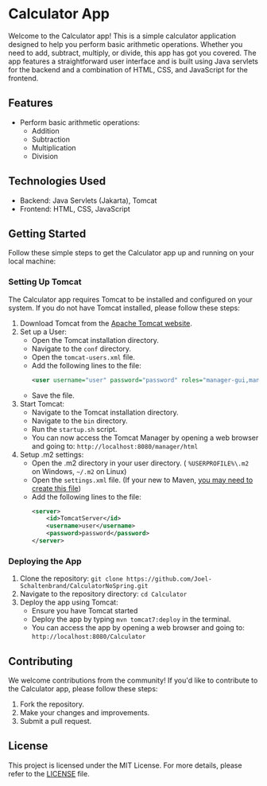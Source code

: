 # Calculator App

Welcome to the Calculator app! This is a simple calculator application designed to help you perform basic arithmetic
operations. Whether you need to add, subtract, multiply, or divide, this app has got you covered. The app features a
straightforward user interface and is built using Java servlets for the backend and a combination of HTML, CSS, and
JavaScript for the frontend.

## Features

- Perform basic arithmetic operations:
    - Addition
    - Subtraction
    - Multiplication
    - Division

## Technologies Used

- Backend: Java Servlets (Jakarta), Tomcat
- Frontend: HTML, CSS, JavaScript

## Getting Started

Follow these simple steps to get the Calculator app up and running on your local machine:

### Setting Up Tomcat

The Calculator app requires Tomcat to be installed and configured on your system. If you do not have Tomcat installed,
please follow these steps:

1. Download Tomcat from the [Apache Tomcat website](https://tomcat.apache.org/download-10.cgi).
2. Set up a User:
    - Open the Tomcat installation directory.
    - Navigate to the `conf` directory.
    - Open the `tomcat-users.xml` file.
    - Add the following lines to the file:
        ```xml
        <user username="user" password="password" roles="manager-gui,manager-script,manager-jmx,manager-status"/>
        ```
    - Save the file.
3. Start Tomcat:
    - Navigate to the Tomcat installation directory.
    - Navigate to the `bin` directory.
    - Run the `startup.sh` script.
    - You can now access the Tomcat Manager by opening a web browser and going to: `http://localhost:8080/manager/html`
4. Setup .m2 settings:
    - Open the .m2 directory in your user directory. ( ```%USERPROFILE%\.m2``` on Windows, ```~/.m2``` on Linux)
    - Open the `settings.xml` file. (If your new to Maven, [you may need to create this file](https://www.baeldung.com/maven-settings-xml))
    - Add the following lines to the file:
        ```xml
        <server>
            <id>TomcatServer</id>
            <username>user</username>
            <password>password</password>
        </server>
        ```

### Deploying the App

1. Clone the repository: `git clone https://github.com/Joel-Schaltenbrand/CalculatorNoSpring.git`
2. Navigate to the repository directory: `cd Calculator`
3. Deploy the app using Tomcat:
    - Ensure you have Tomcat started
    - Deploy the app by typing `mvn tomcat7:deploy` in the terminal.
    - You can access the app by opening a web browser and going to: `http://localhost:8080/Calculator`

## Contributing

We welcome contributions from the community! If you'd like to contribute to the Calculator app, please follow these
steps:

1. Fork the repository.
2. Make your changes and improvements.
3. Submit a pull request.

## License

This project is licensed under the MIT License. For more details, please refer to the [LICENSE](LICENSE) file.
